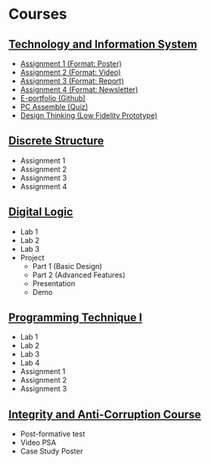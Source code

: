 # Courses
## [Technology and Information System](https://github.com/LauZhiYing/Technology-and-Information-System)
- [Assignment 1 (Format: Poster)](https://github.com/LauZhiYing/Technology-and-Information-System?tab=readme-ov-file#assignment-1-format-poster)
- [Assignment 2 (Format: Video)](https://github.com/LauZhiYing/Technology-and-Information-System?tab=readme-ov-file#%EF%B8%8Fassignment-2-format-video) 
- [Assignment 3 (Format: Report)](https://github.com/LauZhiYing/Technology-and-Information-System?tab=readme-ov-file#assignment-3-format-report) 
- [Assignment 4 (Format: Newsletter)](https://github.com/LauZhiYing/Technology-and-Information-System?tab=readme-ov-file#assignment-4-format-newsletter)
- [E-portfolio (Github)](https://github.com/LauZhiYing/Technology-and-Information-System?tab=readme-ov-file#e-portfolio-github)
- [PC Assemble (Quiz)](https://github.com/LauZhiYing/Technology-and-Information-System?tab=readme-ov-file#%EF%B8%8Fpc-assemble-quiz)
- [Design Thinking (Low Fidelity Prototype)](https://github.com/LauZhiYing/Technology-and-Information-System?tab=readme-ov-file#design-thinking-low-fidelity-prototype)
## [Discrete Structure](https://github.com/LauZhiYing/Discrete-Structure/blob/main/README.md)
- Assignment 1
- Assignment 2
- Assignment 3
- Assignment 4
## [Digital Logic](https://github.com/LauZhiYing/Digital-Logic/tree/main)
- Lab 1
- Lab 2
- Lab 3
- Project
  - Part 1 (Basic Design)
  - Part 2 (Advanced Features)
  - Presentation
  - Demo
## [Programming Technique I](https://github.com/LauZhiYing/Programming-Technique-I)
- Lab 1
- Lab 2
- Lab 3
- Lab 4
- Assignment 1
- Assignment 2
- Assignment 3
## [Integrity and Anti-Corruption Course](https://github.com/LauZhiYing/Integrity-And-Anti-Corruption-Course/blob/main/README.md)
- Post-formative test
- Video PSA
- Case Study Poster
